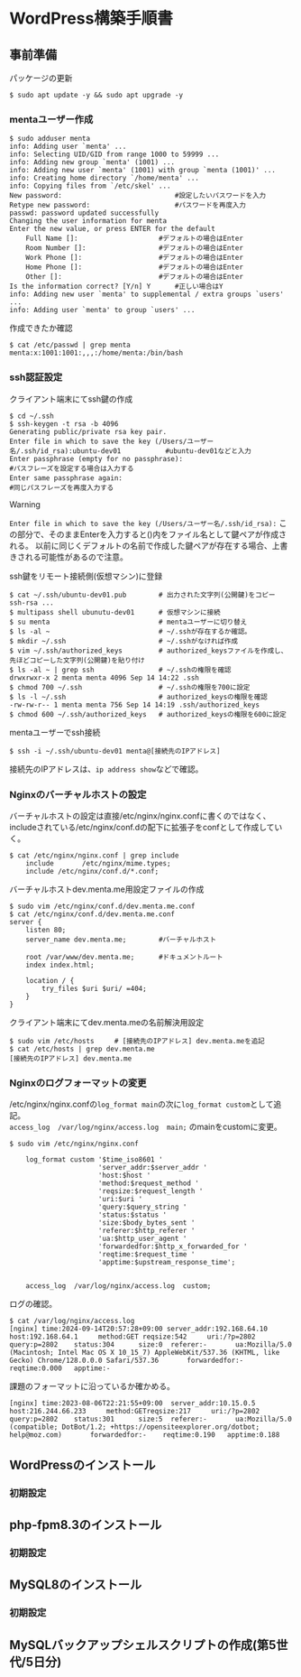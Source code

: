# WordPress構築手順書

## 事前準備

パッケージの更新
```
$ sudo apt update -y && sudo apt upgrade -y
```
### mentaユーザー作成
```
$ sudo adduser menta
info: Adding user `menta' ...
info: Selecting UID/GID from range 1000 to 59999 ...
info: Adding new group `menta' (1001) ...
info: Adding new user `menta' (1001) with group `menta (1001)' ...
info: Creating home directory `/home/menta' ...
info: Copying files from `/etc/skel' ...
New password:                            #設定したいパスワードを入力
Retype new password:                     #パスワードを再度入力
passwd: password updated successfully
Changing the user information for menta
Enter the new value, or press ENTER for the default
	Full Name []:                    #デフォルトの場合はEnter
	Room Number []:                  #デフォルトの場合はEnter
	Work Phone []:                   #デフォルトの場合はEnter
	Home Phone []:                   #デフォルトの場合はEnter
	Other []:                        #デフォルトの場合はEnter
Is the information correct? [Y/n] Y      #正しい場合はY
info: Adding new user `menta' to supplemental / extra groups `users' ...
info: Adding user `menta' to group `users' ...
```

作成できたか確認
```
$ cat /etc/passwd | grep menta
menta:x:1001:1001:,,,:/home/menta:/bin/bash
```
### ssh認証設定

クライアント端末にてssh鍵の作成
```
$ cd ~/.ssh
$ ssh-keygen -t rsa -b 4096
Generating public/private rsa key pair.
Enter file in which to save the key (/Users/ユーザー名/.ssh/id_rsa):ubuntu-dev01　　　      #ubuntu-dev01などと入力
Enter passphrase (empty for no passphrase):                                              #パスフレーズを設定する場合は入力する
Enter same passphrase again:　　　　　　　　　                                              #同じパスフレーズを再度入力する
```
> [!WARNING]
> `Enter file in which to save the key (/Users/ユーザー名/.ssh/id_rsa):`
> この部分で、そのままEnterを入力すると()内をファイル名として鍵ペアが作成される。
> 以前に同じくデフォルトの名前で作成した鍵ペアが存在する場合、上書きされる可能性があるので注意。


ssh鍵をリモート接続側(仮想マシン)に登録
```
$ cat ~/.ssh/ubuntu-dev01.pub        # 出力された文字列(公開鍵)をコピー
ssh-rsa ...
$ multipass shell ubunutu-dev01      # 仮想マシンに接続
$ su menta                           # mentaユーザーに切り替え
$ ls -al ~                           # ~/.sshが存在するか確認。
$ mkdir ~/.ssh                       # ~/.sshがなければ作成
$ vim ~/.ssh/authorized_keys         # authorized_keysファイルを作成し、先ほどコピーした文字列(公開鍵)を貼り付け
$ ls -al ~ | grep ssh                # ~/.sshの権限を確認
drwxrwxr-x 2 menta menta 4096 Sep 14 14:22 .ssh
$ chmod 700 ~/.ssh                   # ~/.sshの権限を700に設定
$ ls -l ~/.ssh                       # authorized_keysの権限を確認
-rw-rw-r-- 1 menta menta 756 Sep 14 14:19 .ssh/authorized_keys
$ chmod 600 ~/.ssh/authorized_keys   # authorized_keysの権限を600に設定
```

mentaユーザーでssh接続
```
$ ssh -i ~/.ssh/ubuntu-dev01 menta@[接続先のIPアドレス]
```
接続先のIPアドレスは、`ip address show`などで確認。

### Nginxのバーチャルホストの設定

バーチャルホストの設定は直接/etc/nginx/nginx.confに書くのではなく、  
includeされている/etc/nginx/conf.dの配下に拡張子をconfとして作成していく。
```
$ cat /etc/nginx/nginx.conf | grep include
    include       /etc/nginx/mime.types;
    include /etc/nginx/conf.d/*.conf;
```

バーチャルホストdev.menta.me用設定ファイルの作成
```
$ sudo vim /etc/nginx/conf.d/dev.menta.me.conf
$ cat /etc/nginx/conf.d/dev.menta.me.conf
server {
    listen 80;
    server_name dev.menta.me;        #バーチャルホスト

    root /var/www/dev.menta.me;      #ドキュメントルート
    index index.html;

    location / {
        try_files $uri $uri/ =404;
    }
}
```

クライアント端末にてdev.menta.meの名前解決用設定
```
$ sudo vim /etc/hosts     # [接続先のIPアドレス] dev.menta.meを追記
$ cat /etc/hosts | grep dev.menta.me
[接続先のIPアドレス] dev.menta.me
```

### Nginxのログフォーマットの変更

/etc/nginx/nginx.confの`log_format main`の次に`log_format custom`として追記。  
`access_log  /var/log/nginx/access.log  main;` のmainをcustomに変更。
```
$ sudo vim /etc/nginx/nginx.conf

    log_format custom '$time_iso8601 '
                      'server_addr:$server_addr '
                      'host:$host '
                      'method:$request_method '
                      'reqsize:$request_length '
                      'uri:$uri '
                      'query:$query_string '
                      'status:$status '
                      'size:$body_bytes_sent '
                      'referer:$http_referer '
                      'ua:$http_user_agent '
                      'forwardedfor:$http_x_forwarded_for '
                      'reqtime:$request_time '
                      'apptime:$upstream_response_time';


    access_log  /var/log/nginx/access.log  custom;
```

ログの確認。
```
$ cat /var/log/nginx/access.log
[nginx] time:2024-09-14T20:57:28+09:00 server_addr:192.168.64.10   host:192.168.64.1     method:GET reqsize:542     uri:/?p=2802    query:p=2802    status:304      size:0  referer:-       ua:Mozilla/5.0 (Macintosh; Intel Mac OS X 10_15_7) AppleWebKit/537.36 (KHTML, like Gecko) Chrome/128.0.0.0 Safari/537.36       forwardedfor:-    reqtime:0.000   apptime:-
```
課題のフォーマットに沿っているか確かめる。
```
[nginx] time:2023-08-06T22:21:55+09:00  server_addr:10.15.0.5   host:216.244.66.233     method:GETreqsize:217     uri:/?p=2802    query:p=2802    status:301      size:5  referer:-       ua:Mozilla/5.0 (compatible; DotBot/1.2; +https://opensiteexplorer.org/dotbot; help@moz.com)       forwardedfor:-    reqtime:0.190   apptime:0.188
```


## WordPressのインストール

### 初期設定

## php-fpm8.3のインストール

### 初期設定

## MySQL8のインストール

### 初期設定

## MySQLバックアップシェルスクリプトの作成(第5世代/5日分)
